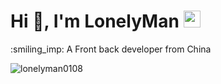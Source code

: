 <h1>Hi 👋, I'm LonelyMan <img src="https://user-images.githubusercontent.com/5679180/79618120-0daffb80-80be-11ea-819e-d2b0fa904d07.gif" width="27px"></h1>
<p>:smiling_imp: A Front back developer from China</p>

<p> <img src="https://komarev.com/ghpvc/?username=lonelyman0108&label=Profile%20views&color=0e75b6&style=flat" alt="lonelyman0108" /> </p>
